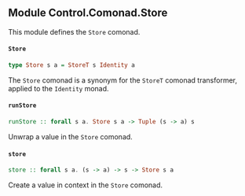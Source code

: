 ## Module Control.Comonad.Store

This module defines the `Store` comonad.

#### `Store`

``` purescript
type Store s a = StoreT s Identity a
```

The `Store` comonad is a synonym for the `StoreT` comonad transformer, applied
to the `Identity` monad.

#### `runStore`

``` purescript
runStore :: forall s a. Store s a -> Tuple (s -> a) s
```

Unwrap a value in the `Store` comonad.

#### `store`

``` purescript
store :: forall s a. (s -> a) -> s -> Store s a
```

Create a value in context in the `Store` comonad.


